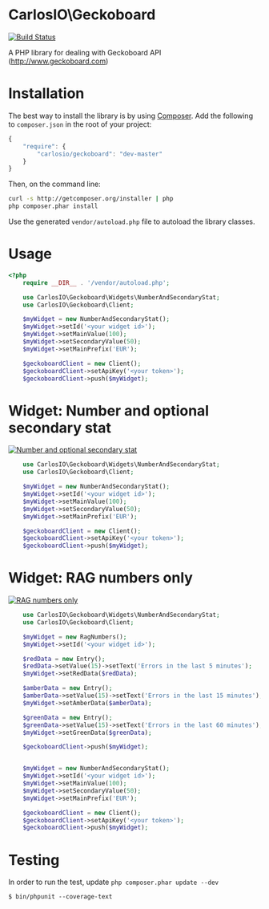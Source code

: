 CarlosIO\Geckoboard
===================

[![Build Status](https://secure.travis-ci.org/carlosbuenosvinos/php-geckoboard-api.png?branch=master)](http://travis-ci.org/carlosbuenosvinos/php-geckoboard-api)

A PHP library for dealing with Geckoboard API (http://www.geckoboard.com)

Installation
============

The best way to install the library is by using [Composer](http://getcomposer.org). Add the following to `composer.json` in the root of your project:

``` javascript
{
    "require": {
        "carlosio/geckoboard": "dev-master"
    }
}
```

Then, on the command line:

``` bash
curl -s http://getcomposer.org/installer | php
php composer.phar install
```

Use the generated `vendor/autoload.php` file to autoload the library classes.

Usage
=====

```php
<?php
    require __DIR__ . '/vendor/autoload.php';

    use CarlosIO\Geckoboard\Widgets\NumberAndSecondaryStat;
    use CarlosIO\Geckoboard\Client;

    $myWidget = new NumberAndSecondaryStat();
    $myWidget->setId('<your widget id>');
    $myWidget->setMainValue(100);
    $myWidget->setSecondaryValue(50);
    $myWidget->setMainPrefix('EUR');

    $geckoboardClient = new Client();
    $geckoboardClient->setApiKey('<your token>');
    $geckoboardClient->push($myWidget);
```

Widget: Number and optional secondary stat
==============================
[![Number and optional secondary stat](http://docs.geckoboard.com/images/Number2ndstat.png)](http://www.geckoboard.com/developers/custom-widgets/widget-types/number-and-optional-secondary-stat/)

```php
    use CarlosIO\Geckoboard\Widgets\NumberAndSecondaryStat;
    use CarlosIO\Geckoboard\Client;

    $myWidget = new NumberAndSecondaryStat();
    $myWidget->setId('<your widget id>');
    $myWidget->setMainValue(100);
    $myWidget->setSecondaryValue(50);
    $myWidget->setMainPrefix('EUR');

    $geckoboardClient = new Client();
    $geckoboardClient->setApiKey('<your token>');
    $geckoboardClient->push($myWidget);
```

Widget: RAG numbers only
==============================
[![RAG numbers only](http://docs.geckoboard.com/images/RAGNumbers.png)](http://www.geckoboard.com/developers/custom-widgets/widget-types/rag-numbers-only/)

```php
    use CarlosIO\Geckoboard\Widgets\NumberAndSecondaryStat;
    use CarlosIO\Geckoboard\Client;

    $myWidget = new RagNumbers();
    $myWidget->setId('<your widget id>');

    $redData = new Entry();
    $redData->setValue(15)->setText('Errors in the last 5 minutes');
    $myWidget->setRedData($redData);

    $amberData = new Entry();
    $amberData->setValue(15)->setText('Errors in the last 15 minutes');
    $myWidget->setAmberData($amberData);

    $greenData = new Entry();
    $greenData->setValue(15)->setText('Errors in the last 60 minutes');
    $myWidget->setGreenData($greenData);

    $geckoboardClient->push($myWidget);


    $myWidget = new NumberAndSecondaryStat();
    $myWidget->setId('<your widget id>');
    $myWidget->setMainValue(100);
    $myWidget->setSecondaryValue(50);
    $myWidget->setMainPrefix('EUR');

    $geckoboardClient = new Client();
    $geckoboardClient->setApiKey('<your token>');
    $geckoboardClient->push($myWidget);
```

Testing
=======

In order to run the test, update ```php composer.phar update --dev```

    $ bin/phpunit --coverage-text
